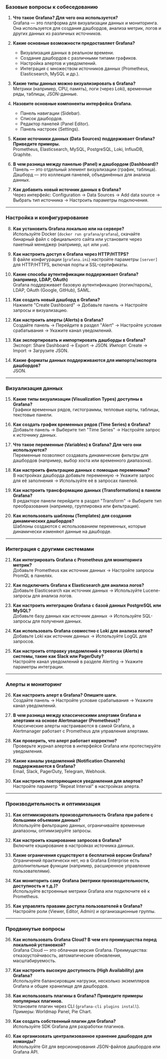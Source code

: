 ### **Базовые вопросы к собеседованию**

1. **Что такое Grafana? Для чего она используется?**  
   Grafana — это платформа для визуализации данных и мониторинга. Она используется для создания дашбордов, анализа метрик, логов и других данных из различных источников.

2. **Какие основные возможности предоставляет Grafana?**  
   - Визуализация данных в реальном времени.  
   - Создание дашбордов с различными типами графиков.  
   - Настройка алертов и уведомлений.  
   - Интеграция с множеством источников данных (Prometheus, Elasticsearch, MySQL и др.).  

3. **Какие типы данных можно визуализировать в Grafana?**  
   Метрики (например, CPU, память), логи (через Loki), временные ряды, таблицы, JSON-данные.

4. **Назовите основные компоненты интерфейса Grafana.**  
   - Панель навигации (Sidebar).  
   - Список дашбордов.  
   - Редактор панелей (Panel Editor).  
   - Панель настроек (Settings).  

5. **Какие источники данных (Data Sources) поддерживает Grafana? Приведите примеры.**  
   Prometheus, Elasticsearch, MySQL, PostgreSQL, Loki, InfluxDB, Graphite.

6. **В чем разница между панелью (Panel) и дашбордом (Dashboard)?**  
   Панель — это отдельный элемент визуализации (график, таблица). Дашборд — это коллекция панелей, объединённых для анализа данных.

7. **Как добавить новый источник данных в Grafana?**  
   Через интерфейс: Configuration → Data Sources → Add data source → Выбрать тип источника → Настроить параметры подключения.

---

### **Настройка и конфигурирование**

8. **Как установить Grafana локально или на сервере?**  
   Используйте Docker (`docker run grafana/grafana`), скачайте бинарный файл с официального сайта или установите через пакетный менеджер (например, `apt` или `yum`).

9. **Как настроить доступ к Grafana через HTTP/HTTPS?**  
   В файле конфигурации (`grafana.ini`) настройте параметры `[server]` для HTTP/HTTPS, включая порты и SSL-сертификаты.

10. **Какие способы аутентификации поддерживает Grafana? (например, LDAP, OAuth)**  
    Grafana поддерживает базовую аутентификацию (логин/пароль), LDAP, OAuth (Google, GitHub), SAML.

11. **Как создать новый дашборд в Grafana?**  
    Нажмите "Create Dashboard" → Добавьте панель → Настройте запросы и визуализацию.

12. **Как настроить алерты (Alerts) в Grafana?**  
    Создайте панель → Перейдите в раздел "Alert" → Настройте условия срабатывания → Укажите канал уведомлений.

13. **Как экспортировать и импортировать дашборды в Grafana?**  
    Экспорт: Share Dashboard → Export → JSON. Импорт: Create → Import → Загрузите JSON.

14. **Какие форматы данных поддерживаются для импорта/экспорта дашбордов?**  
    JSON.

---

### **Визуализация данных**

15. **Какие типы визуализации (Visualization Types) доступны в Grafana?**  
    Графики временных рядов, гистограммы, тепловые карты, таблицы, текстовые панели.

16. **Как создать график временных рядов (Time Series) в Grafana?**  
    Добавьте панель → Выберите тип "Time Series" → Настройте запрос к источнику данных.

17. **Что такое переменные (Variables) в Grafana? Для чего они используются?**  
    Переменные позволяют создавать динамические фильтры для дашбордов (например, выбор хоста или временного диапазона).

18. **Как настроить фильтрацию данных с помощью переменных?**  
    В настройках дашборда добавьте переменную → Укажите запрос для её заполнения → Используйте её в запросах панелей.

19. **Как настроить трансформацию данных (Transformations) в панели Grafana?**  
    В редакторе панели перейдите в раздел "Transform" → Выберите тип преобразования (например, группировка или фильтрация).

20. **Как использовать шаблоны (Templates) для создания динамических дашбордов?**  
    Шаблоны создаются с использованием переменных, которые динамически изменяют данные на дашборде.

---

### **Интеграция с другими системами**

21. **Как интегрировать Grafana с Prometheus для мониторинга метрик?**  
    Добавьте Prometheus как источник данных → Настройте запросы PromQL в панелях.

22. **Как подключить Grafana к Elasticsearch для анализа логов?**  
    Добавьте Elasticsearch как источник данных → Используйте Lucene-запросы для анализа логов.

23. **Как настроить интеграцию Grafana с базой данных PostgreSQL или MySQL?**  
    Добавьте базу данных как источник данных → Используйте SQL-запросы для получения данных.

24. **Как использовать Grafana совместно с Loki для анализа логов?**  
    Добавьте Loki как источник данных → Используйте LogQL для запросов.

25. **Как настроить отправку уведомлений о тревогах (Alerts) в системы, такие как Slack или PagerDuty?**  
    Настройте канал уведомлений в разделе Alerting → Укажите параметры интеграции.

---

### **Алерты и мониторинг**

26. **Как настроить алерт в Grafana? Опишите шаги.**  
    Создайте панель → Настройте условие срабатывания → Укажите канал уведомлений.

27. **В чем разница между классическими алертами Grafana и алертами на основе Alertmanager (Prometheus)?**  
    Классические алерты настраиваются в самой Grafana, а Alertmanager работает с Prometheus для управления алертами.

28. **Как проверить, что алерт работает корректно?**  
    Проверьте журнал алертов в интерфейсе Grafana или протестируйте уведомления.

29. **Какие каналы уведомлений (Notification Channels) поддерживаются в Grafana?**  
    Email, Slack, PagerDuty, Telegram, Webhook.

30. **Как настроить повторяющиеся уведомления для алертов?**  
    Настройте параметр "Repeat Interval" в настройках алерта.

---

### **Производительность и оптимизация**

31. **Как оптимизировать производительность Grafana при работе с большими объемами данных?**  
    Используйте фильтрацию данных, ограничивайте временные диапазоны, оптимизируйте запросы.

32. **Как настроить кэширование запросов в Grafana?**  
    Включите кэширование в настройках источника данных.

33. **Какие ограничения существуют в бесплатной версии Grafana?**  
    Ограничений практически нет, но в Grafana Enterprise есть дополнительные функции (например, расширенное управление пользователями).

34. **Как мониторить саму Grafana (метрики производительности, доступность и т.д.)?**  
    Используйте встроенные метрики Grafana или подключите её к Prometheus.

35. **Как управлять правами доступа пользователей в Grafana?**  
    Настройте роли (Viewer, Editor, Admin) и организационные группы.

---

### **Продвинутые вопросы**

36. **Как использовать Grafana Cloud? В чем его преимущества перед локальной установкой?**  
    Grafana Cloud — это облачная версия Grafana. Преимущества: отказоустойчивость, автоматические обновления, масштабируемость.

37. **Как настроить высокую доступность (High Availability) для Grafana?**  
    Используйте балансировщик нагрузки, несколько экземпляров Grafana и общее хранилище для дашбордов.

38. **Как использовать плагины в Grafana? Приведите примеры популярных плагинов.**  
    Установите плагин через CLI (`grafana-cli plugins install`). Примеры: Worldmap Panel, Pie Chart.

39. **Как создать собственный плагин для Grafana?**  
    Используйте SDK Grafana для разработки плагинов.

40. **Как организовать централизованное хранение дашбордов для команды?**  
    Используйте Git для версионирования JSON-файлов дашбордов или Grafana API.
